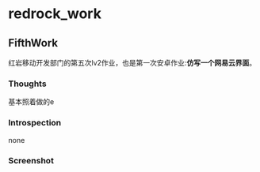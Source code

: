 # redrock_work
## FifthWork
红岩移动开发部门的第五次lv2作业，也是第一次安卓作业:**仿写一个网易云界面**。   
### Thoughts  
基本照着做的e  
### Introspection
none  
### Screenshot
